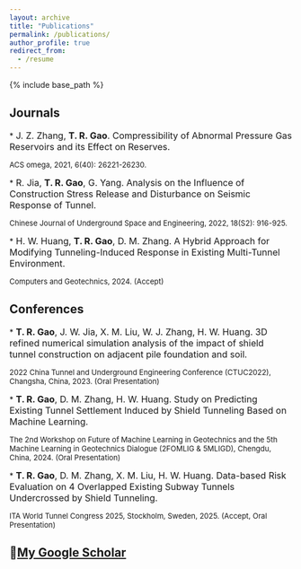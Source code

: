 ```yaml
---
layout: archive
title: "Publications"
permalink: /publications/
author_profile: true
redirect_from:
  - /resume
---
```


{% include base_path %}

## Journals

*<font size=3> J. Z. Zhang, **T. R. Gao**. Compressibility of Abnormal Pressure Gas Reservoirs and its Effect on Reserves. </font>

<font size=2> ACS omega, 2021, 6(40): 26221-26230. </font>

*<font size=3> R. Jia, **T. R. Gao**, G. Yang. Analysis on the Influence of Construction Stress Release and Disturbance on Seismic Response of Tunnel. </font>

<font size=2> Chinese Journal of Underground Space and Engineering, 2022, 18(S2): 916-925. </font>

*<font size=3> H. W. Huang, **T. R. Gao**, D. M. Zhang. A Hybrid Approach for Modifying Tunneling-Induced Response in Existing Multi-Tunnel Environment. </font>
  
<font size=2> Computers and Geotechnics, 2024. (Accept) </font>

## Conferences

*<font size=3> **T. R. Gao**, J. W. Jia, X. M. Liu, W. J. Zhang, H. W. Huang. 3D refined numerical simulation analysis of the impact of shield tunnel construction on adjacent pile foundation and soil. </font>
  
<font size=2> 2022 China Tunnel and Underground Engineering Conference (CTUC2022), Changsha, China, 2023.
(Oral Presentation) </font>

*<font size=3> **T. R. Gao**, D. M. Zhang, H. W. Huang. Study on Predicting Existing Tunnel Settlement Induced by Shield Tunneling Based on Machine Learning. </font>
  
<font size=2>The 2nd Workshop on Future of Machine Learning in Geotechnics and the 5th Machine Learning in Geotechnics Dialogue (2FOMLIG & 5MLIGD), Chengdu, China, 2024.
(Oral Presentation) </font>

*<font size=3> **T. R. Gao**, D. M. Zhang, X. M. Liu, H. W. Huang. Data-based Risk Evaluation on 4 Overlapped Existing Subway Tunnels Undercrossed by Shield Tunneling. </font>
  
<font size=2>ITA World Tunnel Congress 2025, Stockholm, Sweden, 2025. 
(Accept, Oral Presentation) </font>

## 📝[My Google Scholar](https://scholar.google.com/citations?user=TcyZu_8AAAAJ&hl=zh-CN)